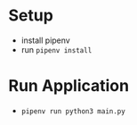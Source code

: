 # Setup 
- install pipenv 
- run `pipenv install`

# Run Application 
- `pipenv run python3 main.py`